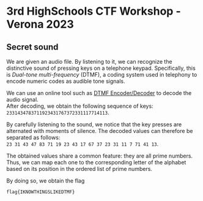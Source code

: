 # 3rd HighSchools CTF Workshop - Verona 2023

## Secret sound

We are given an audio file. By listening to it, we can recognize the distinctive sound of pressing keys on a telephone keypad. Specifically, this is _Dual-tone multi-frequency_ (DTMF), a coding system used in telephony to encode numeric codes as audible tone signals.

We can use an online tool such as [DTMF Encoder/Decoder](https://unframework.github.io/dtmf-detect/) to decode the audio signal.  
After decoding, we obtain the following sequence of keys:  
`2331434783711923431767372331117714113`.

By carefully listening to the sound, we notice that the key presses are alternated with moments of silence. The decoded values can therefore be separated as follows:  
`23 31 43 47 83 71 19 23 43 17 67 37 23 31 11 7 71 41 13`.

The obtained values share a common feature: they are all prime numbers. Thus, we can map each one to the corresponding letter of the alphabet based on its position in the ordered list of prime numbers.

By doing so, we obtain the flag
```
flag{IKNOWTHINGSLIKEDTMF}
```